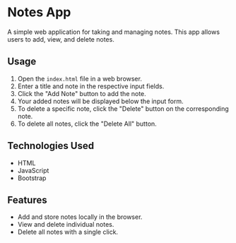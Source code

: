 # Notes App

A simple web application for taking and managing notes. This app allows users to add, view, and delete notes.

## Usage

1. Open the `index.html` file in a web browser.
2. Enter a title and note in the respective input fields.
3. Click the "Add Note" button to add the note.
4. Your added notes will be displayed below the input form.
5. To delete a specific note, click the "Delete" button on the corresponding note.
6. To delete all notes, click the "Delete All" button.

## Technologies Used

- HTML
- JavaScript
- Bootstrap

## Features

- Add and store notes locally in the browser.
- View and delete individual notes.
- Delete all notes with a single click.